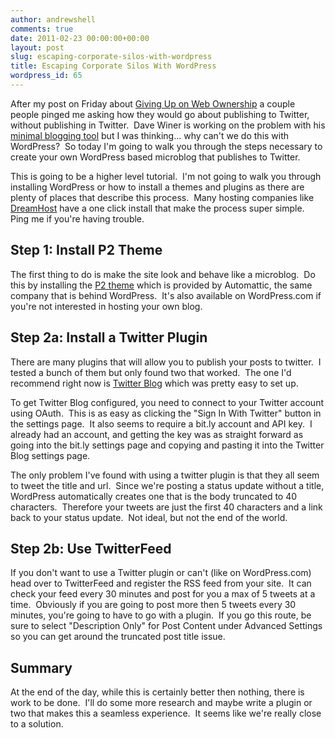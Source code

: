 ```yaml
---
author: andrewshell
comments: true
date: 2011-02-23 00:00:00+00:00
layout: post
slug: escaping-corporate-silos-with-wordpress
title: Escaping Corporate Silos With WordPress
wordpress_id: 65
---
```


After my post on Friday about [Giving Up on Web Ownership](/giving-up-on-web-ownership/) a couple people pinged me asking how they would go about publishing to Twitter, without publishing in Twitter.  Dave Winer is working on the problem with his [minimal blogging tool](http://scripting.com/stories/2011/01/05/upcomingTheMinimalBlogging.html) but I was thinking... why can't we do this with WordPress?  So today I'm going to walk you through the steps necessary to create your own WordPress based microblog that publishes to Twitter.

This is going to be a higher level tutorial.  I'm not going to walk you through installing WordPress or how to install a themes and plugins as there are plenty of places that describe this process.  Many hosting companies like [DreamHost](http://www.dreamhost.com/) have a one click install that make the process super simple.  Ping me if you're having trouble.

## Step 1: Install P2 Theme

The first thing to do is make the site look and behave like a microblog.  Do this by installing the [P2 theme](http://wordpress.org/extend/themes/p2) which is provided by Automattic, the same company that is behind WordPress.  It's also available on WordPress.com if you're not interested in hosting your own blog.

## Step 2a: Install a Twitter Plugin

There are many plugins that will allow you to publish your posts to twitter.  I tested a bunch of them but only found two that worked.  The one I'd recommend right now is [Twitter Blog](http://wordpress.org/extend/plugins/twitter-blog/) which was pretty easy to set up.

To get Twitter Blog configured, you need to connect to your Twitter account using OAuth.  This is as easy as clicking the "Sign In With Twitter" button in the settings page.  It also seems to require a bit.ly account and API key.  I already had an account, and getting the key was as straight forward as going into the bit.ly settings page and copying and pasting it into the Twitter Blog settings page.

The only problem I've found with using a twitter plugin is that they all seem to tweet the title and url.  Since we're posting a status update without a title, WordPress automatically creates one that is the body truncated to 40 characters.  Therefore your tweets are just the first 40 characters and a link back to your status update.  Not ideal, but not the end of the world.

## Step 2b: Use TwitterFeed

If you don't want to use a Twitter plugin or can't (like on WordPress.com) head over to TwitterFeed and register the RSS feed from your site.  It can check your feed every 30 minutes and post for you a max of 5 tweets at a time.  Obviously if you are going to post more then 5 tweets every 30 minutes, you're going to have to go with a plugin.  If you go this route, be sure to select "Description Only" for Post Content under Advanced Settings so you can get around the truncated post title issue.

## Summary

At the end of the day, while this is certainly better then nothing, there is work to be done.  I'll do some more research and maybe write a plugin or two that makes this a seamless experience.  It seems like we're really close to a solution.

